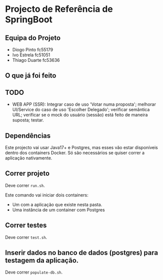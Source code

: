 # Projecto de Referência de SpringBoot

## Equipa do Projeto
* Diogo Pinto   fc55179
* Ivo Estrela   fc51051
* Thiago Duarte fc53636

## O que já foi feito

 ## TODO
* WEB APP (SSR): Integrar caso de uso 'Votar numa proposta'; melhorar UI/Service do caso de uso 'Escolher Delegado'; verificar semântica URL; verificar se o mock do usuário (sessão) está feito de maneira suposta; testar.

## Dependências

Este projecto vai usar Java17+ e Postgres, mas esses vão estar disponíveis dentro dos containers Docker. Só são necessários se quiser correr a aplicação nativamente.

## Correr projeto

Deve correr `run.sh`.

Este comando vai iniciar dois containers:

* Um com a aplicação que existe nesta pasta.
* Uma instância de um container com Postgres

## Correr testes

Deve correr `test.sh`.

## Inserir dados no banco de dados (postgres) para testagem da aplicação.

Deve correr `populate-db.sh`.
